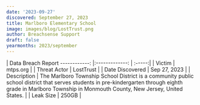```yaml
---
date: '2023-09-27'
discovered: September 27, 2023
title: Marlboro Elementary School
image: images/blog/LostTrust.png
author: Breachsense Support
draft: false
yearmonths: 2023/september
---
```



| Data Breach Report
------------:     |:-------------:    | :-----:|
| Victim      | mtps.org      | 
| Threat Actor      | LostTrust      | 
| Date Discovered      | Sep 27, 2023      | 
| Description      | The Marlboro Township School District is a community public school district that serves students in pre-kindergarten through eighth grade in Marlboro Township in Monmouth County, New Jersey, United States.      | 
| Leak Size      | 250GB      | 

